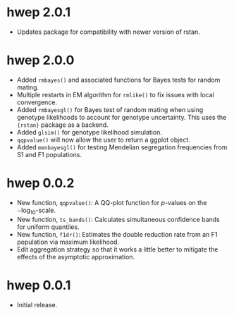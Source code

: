 # hwep 2.0.1

- Updates package for compatibility with newer version of rstan.

# hwep 2.0.0

- Added `rmbayes()` and associated functions for Bayes tests for random mating.
- Multiple restarts in EM algorithm for `rmlike()` to fix issues with local convergence.
- Added `rmbayesgl()` for Bayes test of random mating when using genotype likelihoods to account for genotype uncertainty. This uses the `{rstan}` package as a backend.
- Added `glsim()` for genotype likelihood simulation.
- `qqpvalue()` will now allow the user to return a ggplot object.
- Added `menbayesgl()` for testing Mendelian segregation frequencies from S1 and F1 populations.

# hwep 0.0.2

- New function, `qqpvalue()`: A QQ-plot function for $p$-values on the $-\log_{10}$-scale. 
- New function, `ts_bands()`: Calculates simultaneous confidence bands for uniform quantiles.
- New function, `f1dr()`: Estimates the double reduction rate from an F1 population via maximum likelihood.
- Edit aggregation strategy so that it works a little better to mitigate the effects of the asymptotic approximation.

# hwep 0.0.1

- Initial release.
